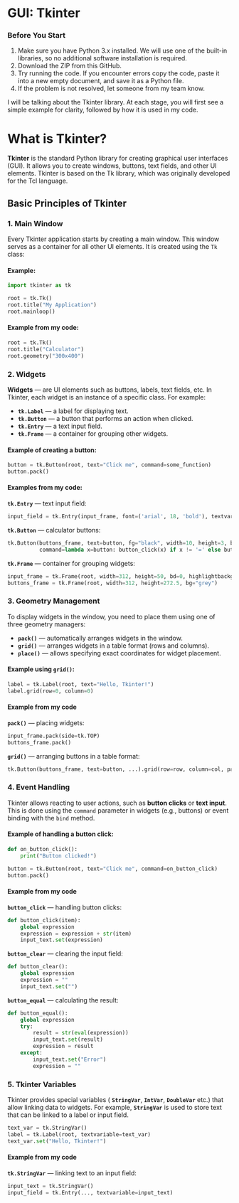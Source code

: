 # GUI: Tkinter

### Before You Start
1. Make sure you have Python 3.x installed. We will use one of the built-in libraries, so no additional software installation is required.
2. Download the ZIP from this GitHub.
3. Try running the code. If you encounter errors copy the code, paste it into a new empty document, and save it as a Python file.
4. If the problem is not resolved, let someone from my team know.

I will be talking about the Tkinter library. At each stage, you will first see a simple example for clarity, followed by how it is used in my code.

# What is Tkinter?

**Tkinter** is the standard Python library for creating graphical user interfaces (GUI). It allows you to create windows, buttons, text fields, and other UI elements. Tkinter is based on the Tk library, which was originally developed for the Tcl language.

## Basic Principles of Tkinter

### 1. Main Window
Every Tkinter application starts by creating a main window. This window serves as a container for all other UI elements. It is created using the `Tk` class:

#### Example:
```python
import tkinter as tk

root = tk.Tk()
root.title("My Application")
root.mainloop()
```

#### Example from my code:
```python
root = tk.Tk()
root.title("Calculator")
root.geometry("300x400")
```




### 2. Widgets

**Widgets** — are UI elements such as buttons, labels, text fields, etc. In Tkinter, each widget is an instance of a specific class. For example:

- **`tk.Label`** — a label for displaying text.
- **`tk.Button`** — a button that performs an action when clicked.
- **`tk.Entry`** — a text input field.
- **`tk.Frame`** — a container for grouping other widgets.



#### Example of creating a button:
```python
button = tk.Button(root, text="Click me", command=some_function)
button.pack()
```


#### Examples from my code:

**`tk.Entry`** — text input field:
```python
input_field = tk.Entry(input_frame, font=('arial', 18, 'bold'), textvariable=input_text, width=50, bg="#eee", bd=0, justify=tk.RIGHT)
```

**`tk.Button`** — calculator buttons:
```python
tk.Button(buttons_frame, text=button, fg="black", width=10, height=3, bd=0, bg="#fff", cursor="hand2",
          command=lambda x=button: button_click(x) if x != '=' else button_equal())
```

**`tk.Frame`** — container for grouping widgets:
```python
input_frame = tk.Frame(root, width=312, height=50, bd=0, highlightbackground="black", highlightcolor="black", highlightthickness=1)
buttons_frame = tk.Frame(root, width=312, height=272.5, bg="grey")
```




### 3. Geometry Management

To display widgets in the window, you need to place them using one of three geometry managers:

- **`pack()`** — automatically arranges widgets in the window.
- **`grid()`** — arranges widgets in a table format (rows and columns).
- **`place()`** — allows specifying exact coordinates for widget placement.

#### Example using **`grid()`**:

```python
label = tk.Label(root, text="Hello, Tkinter!")
label.grid(row=0, column=0)
```


#### Example from my code

**`pack()`** — placing widgets:
```python
input_frame.pack(side=tk.TOP)
buttons_frame.pack()
```

**`grid()`** — arranging buttons in a table format:
```python
tk.Button(buttons_frame, text=button, ...).grid(row=row, column=col, padx=1, pady=1)
```



### 4. Event Handling

Tkinter allows reacting to user actions, such as **button clicks** or **text input**. This is done using the `command` parameter in widgets (e.g., buttons) or event binding with the `bind` method.

#### Example of handling a button click:
```python
def on_button_click():
    print("Button clicked!")

button = tk.Button(root, text="Click me", command=on_button_click)
button.pack()
```

#### Example from my code

**`button_click`**  — handling button clicks:
```python
def button_click(item):
    global expression
    expression = expression + str(item)
    input_text.set(expression)
```

**`button_clear`** — clearing the input field:
```python
def button_clear():
    global expression
    expression = ""
    input_text.set("")
```

**`button_equal`** — calculating the result:
```python
def button_equal():
    global expression
    try:
        result = str(eval(expression))
        input_text.set(result)
        expression = result
    except:
        input_text.set("Error")
        expression = ""
```


### 5. Tkinter Variables

Tkinter provides special variables ( **`StringVar`**,  **`IntVar`**,  **`DoubleVar`** etc.) that allow linking data to widgets. For example, **`StringVar`** is used to store text that can be linked to a label or input field.

```python
text_var = tk.StringVar()
label = tk.Label(root, textvariable=text_var)
text_var.set("Hello, Tkinter!")
```

#### Example from my code
**`tk.StringVar`** — linking text to an input field:
```python
input_text = tk.StringVar()
input_field = tk.Entry(..., textvariable=input_text)
```
